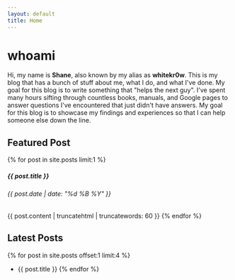 ```yaml
---
layout: default
title: Home
---
```

# whoami
Hi, my name is **Shane**, also known by my alias as **whitekr0w**. This is my blog that has a bunch of stuff about me, what I do, and what I've done. My goal for this blog is to write something that "helps the next guy". I've spent many hours sifting through countless books, manuals, and Google pages to answer questions I've encountered that just didn't have answers. My goal for this blog is to showcase my findings and experiences so that I can help someone else down the line.

## Featured Post
{% for post in site.posts limit:1 %}
##### {{ post.title }}
###### {{ post.date | date: "%d %B %Y" }}
{{ post.content | truncatehtml | truncatewords: 60 }}
{% endfor %}
## Latest Posts
{% for post in site.posts offset:1 limit:4 %}
- {{ post.title }}
{% endfor %}